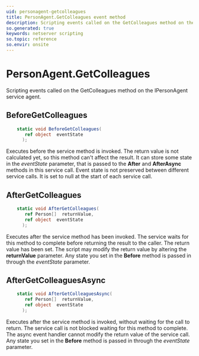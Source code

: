 ```yaml
---
uid: personagent-getcolleagues
title: PersonAgent.GetColleagues event method
description: Scripting events called on the GetColleagues method on the PersonAgent service agent.
so.generated: true
keywords: netserver scripting
so.topic: reference
so.envir: onsite
---
```

# PersonAgent.GetColleagues

Scripting events called on the <see cref='M:IPersonAgent.GetColleagues'>GetColleagues</see> method on the <see cref='IPersonAgent'>IPersonAgent</see>  service agent.

## BeforeGetColleagues
```cs
    static void BeforeGetColleagues(
       ref object  eventState
      );
```
Executes before the service method is invoked.
The return value is not calculated yet, so this method can't affect the result.
It can store some state in the *eventState* parameter, that is passed to the **After** and **AfterAsync** methods in this service call.
Event state is not preserved between different service calls. It is set to null at the start of each service call.
## AfterGetColleagues
```cs
    static void AfterGetColleagues(
       ref Person[]  returnValue,
       ref object  eventState
      );
```
Executes after the service method has been invoked. The service waits for this method to complete before returning the result to the caller.
The return value has been set. The script may modify the return value by altering the **returnValue** parameter.
Any state you set in the **Before** method is passed in through the *eventState* parameter.
## AfterGetColleaguesAsync
```cs
    static void AfterGetColleaguesAsync(
       ref Person[]  returnValue,
       ref object  eventState
      );
```
Executes after the service method is invoked, without waiting for the call to return.
The service call is not blocked waiting for this method to complete.
The async event handler cannot modify the return value of the service call.
Any state you set in the **Before** method is passed in through the *eventState* parameter.

